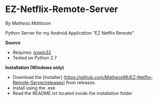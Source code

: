 # EZ-Netflix-Remote-Server
*By Matheos Mattsson*

Python Server for my Android Application "EZ Netflix Remote"

**Source**
- Requires: [pywin32](https://github.com/mhammond/pywin32)
- Tested on Python 2.7

**Installation (Windows only)**
- Download the [installer] (https://github.com/Matheos96/EZ-Netflix-Remote-Server/releases) from releases.
- Install using the .exe
- Read the *README.txt* located inside the installation folder

